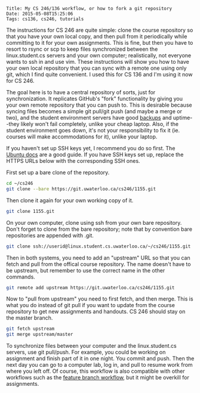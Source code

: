     Title: My CS 246/136 workflow, or how to fork a git repository
    Date: 2015-05-08T15:25:06
    Tags: cs136, cs246, tutorials

The instructions for CS 246 are quite simple: clone the course repository so that you have your own local copy, and then pull from it periodically while committing to it for your own assignments. This is fine, but then you have to resort to rsync or scp to keep files synchronized between the linux.student.cs servers and your own computer; realistically, not everyone wants to ssh in and use vim. These instructions will show you how to have your own local repository that you can sync with a remote one using only git, which I find quite convenient. I used this for CS 136 and I'm using it now for CS 246.

<!-- more -->

The goal here is to have a central repository of sorts, just for synchronization. It replicates GitHub's "fork" functionality by giving you your own remote repository that you can push to. This is desirable because syncing files becomes a simple git pull/git push (and maybe a merge or two), and the student environment servers have good [backups](http://math.uwaterloo.ca/math-faculty-computing-facility/recover-files) and uptime--they likely won't fail completely, unlike your cheap laptop. Also, if the student environment goes down, it's not your responsibility to fix it (ie. courses will make accommodations for it), unlike your laptop.

If you haven't set up SSH keys yet, I recommend you do so first. The [Ubuntu docs](https://help.ubuntu.com/community/SSH/OpenSSH/Keys) are a good guide. If you have SSH keys set up, replace the HTTPS URLs below with the corresponding SSH ones.

First set up a bare clone of the repository.

```bash
cd ~/cs246
git clone --bare https://git.uwaterloo.ca/cs246/1155.git
```

Then clone it again for your own working copy of it.

```bash
git clone 1155.git
```

On your own computer, clone using ssh from your own bare repository. Don't forget to clone from the bare repository; note that by convention bare repositories are appended with .git.

```bash
git clone ssh://userid@linux.student.cs.uwaterloo.ca/~/cs246/1155.git
```

Then in both systems, you need to add an "upstream" URL so that you can fetch and pull from the offical course repository. The name doesn't have to be upstream, but remember to use the correct name in the other commands.

```bash
git remote add upstream https://git.uwaterloo.ca/cs246/1155.git
```

Now to "pull from upstream" you need to first fetch, and then merge. This is what you do instead of git pull if you want to update from the course repository to get new assignments and handouts. CS 246 should stay on the master branch.

```bash
git fetch upstream
git merge upstream/master
```


To synchronize files between your computer and the linux.student.cs servers, use git pull/push. For example, you could be working on assignment and finish part of it in one night. You commit and push. Then the next day you can go to a computer lab, log in, and pull to resume work from where you left off. Of course, this workflow is also compatible with other workflows such as the [feature branch workflow](https://www.atlassian.com/git/tutorials/comparing-workflows/feature-branch-workflow), but it might be overkill for assignments.
